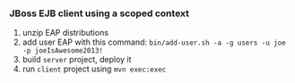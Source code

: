 ### JBoss EJB client using a scoped context

1. unzip EAP distributions
2. add user EAP with this command:  `bin/add-user.sh -a -g users -u joe -p joeIsAwesome2013!`
3. build `server` project, deploy it
4. run `client` project using `mvn exec:exec`

